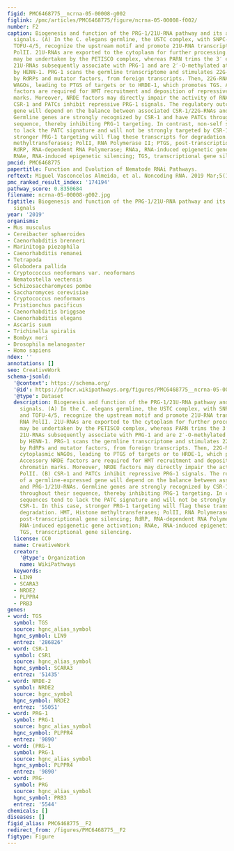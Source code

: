 ```yaml
---
figid: PMC6468775__ncrna-05-00008-g002
figlink: /pmc/articles/PMC6468775/figure/ncrna-05-00008-f002/
number: F2
caption: Biogenesis and function of the PRG-1/21U-RNA pathway and its antagonistic
  signals. (A) In the C. elegans germline, the USTC complex, with SNPC-4, PRDE-1 and
  TOFU-4/5, recognize the upstream motif and promote 21U-RNA transcription by RNA
  PolII. 21U-RNAs are exported to the cytoplasm for further processing. 5′ processing
  may be undertaken by the PETISCO complex, whereas PARN trims the 3′ ends of 21U-RNAs.
  21U-RNAs subsequently associate with PRG-1 and are 2′-O-methylated at the 3′ end
  by HENN-1. PRG-1 scans the germline transcriptome and stimulates 22G-RNA production,
  by RdRPs and mutator factors, from foreign transcripts. Then, 22G-RNAs bind to cytoplasmic
  WAGOs, leading to PTGS of targets or to HRDE-1, which promotes TGS. Accessory NRDE
  factors are required for HMT recruitment and deposition of repressive chromatin
  marks. Moreover, NRDE factors may directly impair the activity of RNA PolII. (B)
  CSR-1 and PATCs inhibit repressive PRG-1 signals. The regulatory outcome of a germline-expressed
  gene will depend on the balance between associated CSR-1/22G-RNAs and PRG-1/21U-RNAs.
  Germline genes are strongly recognized by CSR-1 and have PATCs throughout their
  sequence, thereby inhibiting PRG-1 targeting. In contrast, non-self sequences tend
  to lack the PATC signature and will not be strongly targeted by CSR-1. In this case,
  stronger PRG-1 targeting will flag these transcripts for degradation. HMT, Histone
  methyltransferases; PolII, RNA Polymerase II; PTGS, post-transcriptional gene silencing;
  RdRP, RNA-dependent RNA Polymerase; RNAa, RNA-induced epigenetic gene activation;
  RNAe, RNA-induced epigenetic silencing; TGS, transcriptional gene silencing.
pmcid: PMC6468775
papertitle: Function and Evolution of Nematode RNAi Pathways.
reftext: Miguel Vasconcelos Almeida, et al. Noncoding RNA. 2019 Mar;5(1):8.
pmc_ranked_result_index: '174194'
pathway_score: 0.8350684
filename: ncrna-05-00008-g002.jpg
figtitle: Biogenesis and function of the PRG-1/21U-RNA pathway and its antagonistic
  signals
year: '2019'
organisms:
- Mus musculus
- Cereibacter sphaeroides
- Caenorhabditis brenneri
- Marinitoga piezophila
- Caenorhabditis remanei
- Tetrapoda
- Globodera pallida
- Cryptococcus neoformans var. neoformans
- Nematostella vectensis
- Schizosaccharomyces pombe
- Saccharomyces cerevisiae
- Cryptococcus neoformans
- Pristionchus pacificus
- Caenorhabditis briggsae
- Caenorhabditis elegans
- Ascaris suum
- Trichinella spiralis
- Bombyx mori
- Drosophila melanogaster
- Homo sapiens
ndex: ''
annotations: []
seo: CreativeWork
schema-jsonld:
  '@context': https://schema.org/
  '@id': https://pfocr.wikipathways.org/figures/PMC6468775__ncrna-05-00008-g002.html
  '@type': Dataset
  description: Biogenesis and function of the PRG-1/21U-RNA pathway and its antagonistic
    signals. (A) In the C. elegans germline, the USTC complex, with SNPC-4, PRDE-1
    and TOFU-4/5, recognize the upstream motif and promote 21U-RNA transcription by
    RNA PolII. 21U-RNAs are exported to the cytoplasm for further processing. 5′ processing
    may be undertaken by the PETISCO complex, whereas PARN trims the 3′ ends of 21U-RNAs.
    21U-RNAs subsequently associate with PRG-1 and are 2′-O-methylated at the 3′ end
    by HENN-1. PRG-1 scans the germline transcriptome and stimulates 22G-RNA production,
    by RdRPs and mutator factors, from foreign transcripts. Then, 22G-RNAs bind to
    cytoplasmic WAGOs, leading to PTGS of targets or to HRDE-1, which promotes TGS.
    Accessory NRDE factors are required for HMT recruitment and deposition of repressive
    chromatin marks. Moreover, NRDE factors may directly impair the activity of RNA
    PolII. (B) CSR-1 and PATCs inhibit repressive PRG-1 signals. The regulatory outcome
    of a germline-expressed gene will depend on the balance between associated CSR-1/22G-RNAs
    and PRG-1/21U-RNAs. Germline genes are strongly recognized by CSR-1 and have PATCs
    throughout their sequence, thereby inhibiting PRG-1 targeting. In contrast, non-self
    sequences tend to lack the PATC signature and will not be strongly targeted by
    CSR-1. In this case, stronger PRG-1 targeting will flag these transcripts for
    degradation. HMT, Histone methyltransferases; PolII, RNA Polymerase II; PTGS,
    post-transcriptional gene silencing; RdRP, RNA-dependent RNA Polymerase; RNAa,
    RNA-induced epigenetic gene activation; RNAe, RNA-induced epigenetic silencing;
    TGS, transcriptional gene silencing.
  license: CC0
  name: CreativeWork
  creator:
    '@type': Organization
    name: WikiPathways
  keywords:
  - LIN9
  - SCARA3
  - NRDE2
  - PLPPR4
  - PRB3
genes:
- word: TGS
  symbol: TGS
  source: hgnc_alias_symbol
  hgnc_symbol: LIN9
  entrez: '286826'
- word: CSR-1
  symbol: CSR1
  source: hgnc_alias_symbol
  hgnc_symbol: SCARA3
  entrez: '51435'
- word: NRDE-2
  symbol: NRDE2
  source: hgnc_symbol
  hgnc_symbol: NRDE2
  entrez: '55051'
- word: PRG-1
  symbol: PRG-1
  source: hgnc_alias_symbol
  hgnc_symbol: PLPPR4
  entrez: '9890'
- word: (PRG-1
  symbol: PRG-1
  source: hgnc_alias_symbol
  hgnc_symbol: PLPPR4
  entrez: '9890'
- word: PRG-
  symbol: PRG
  source: hgnc_alias_symbol
  hgnc_symbol: PRB3
  entrez: '5544'
chemicals: []
diseases: []
figid_alias: PMC6468775__F2
redirect_from: /figures/PMC6468775__F2
figtype: Figure
---
```

